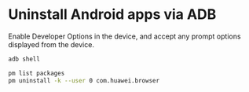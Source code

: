 # Uninstall Android apps via ADB

Enable Developer Options in the device, and accept any prompt options displayed from the device.

```bash
adb shell
```

```bash
pm list packages
pm uninstall -k --user 0 com.huawei.browser
```
